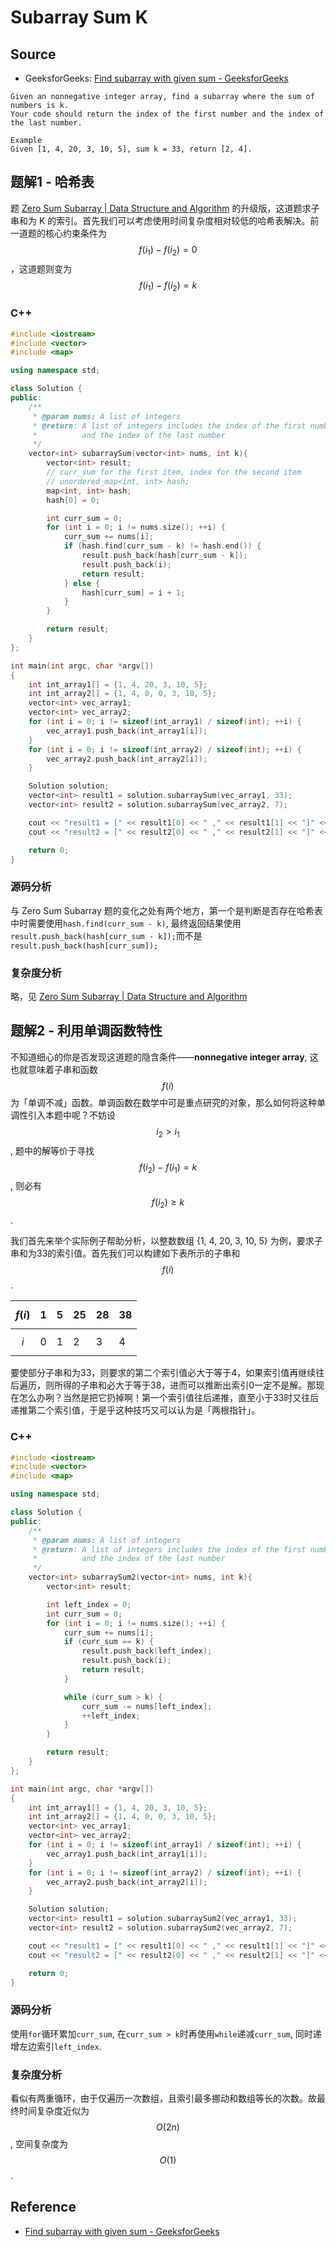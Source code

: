 # Subarray Sum K

## Source

- GeeksforGeeks: [Find subarray with given sum - GeeksforGeeks](http://www.geeksforgeeks.org/find-subarray-with-given-sum/)

```
Given an nonnegative integer array, find a subarray where the sum of numbers is k.
Your code should return the index of the first number and the index of the last number.

Example
Given [1, 4, 20, 3, 10, 5], sum k = 33, return [2, 4].
```

## 题解1 - 哈希表

题 [Zero Sum Subarray | Data Structure and Algorithm](http://algorithm.yuanbin.me/zh-cn/integer_array/zero_sum_subarray.html) 的升级版，这道题求子串和为 K 的索引。首先我们可以考虑使用时间复杂度相对较低的哈希表解决。前一道题的核心约束条件为 $$f(i_1) - f(i_2) = 0$$，这道题则变为 $$f(i_1) - f(i_2) = k$$

### C++

```c++
#include <iostream>
#include <vector>
#include <map>

using namespace std;

class Solution {
public:
    /**
     * @param nums: A list of integers
     * @return: A list of integers includes the index of the first number
     *          and the index of the last number
     */
    vector<int> subarraySum(vector<int> nums, int k){
        vector<int> result;
        // curr_sum for the first item, index for the second item
        // unordered_map<int, int> hash;
        map<int, int> hash;
        hash[0] = 0;

        int curr_sum = 0;
        for (int i = 0; i != nums.size(); ++i) {
            curr_sum += nums[i];
            if (hash.find(curr_sum - k) != hash.end()) {
                result.push_back(hash[curr_sum - k]);
                result.push_back(i);
                return result;
            } else {
                hash[curr_sum] = i + 1;
            }
        }

        return result;
    }
};

int main(int argc, char *argv[])
{
	int int_array1[] = {1, 4, 20, 3, 10, 5};
	int int_array2[] = {1, 4, 0, 0, 3, 10, 5};
	vector<int> vec_array1;
	vector<int> vec_array2;
	for (int i = 0; i != sizeof(int_array1) / sizeof(int); ++i) {
		vec_array1.push_back(int_array1[i]);
	}
	for (int i = 0; i != sizeof(int_array2) / sizeof(int); ++i) {
		vec_array2.push_back(int_array2[i]);
	}

	Solution solution;
	vector<int> result1 = solution.subarraySum(vec_array1, 33);
	vector<int> result2 = solution.subarraySum(vec_array2, 7);

	cout << "result1 = [" << result1[0] << " ," << result1[1] << "]" << endl;
	cout << "result2 = [" << result2[0] << " ," << result2[1] << "]" << endl;

	return 0;
}
```

### 源码分析

与 Zero Sum Subarray 题的变化之处有两个地方，第一个是判断是否存在哈希表中时需要使用`hash.find(curr_sum - k)`, 最终返回结果使用`result.push_back(hash[curr_sum - k]);`而不是`result.push_back(hash[curr_sum]);`

### 复杂度分析

略，见 [Zero Sum Subarray | Data Structure and Algorithm](http://algorithm.yuanbin.me/zh-cn/integer_array/zero_sum_subarray.html)

## 题解2 - 利用单调函数特性

不知道细心的你是否发现这道题的隐含条件——**nonnegative integer array**, 这也就意味着子串和函数 $$f(i)$$ 为「单调不减」函数。单调函数在数学中可是重点研究的对象，那么如何将这种单调性引入本题中呢？不妨设 $$i_2 > i_1$$, 题中的解等价于寻找 $$f(i_2) - f(i_1) = k$$, 则必有 $$f(i_2) \geq k$$.

我们首先来举个实际例子帮助分析，以整数数组 {1, 4, 20, 3, 10, 5} 为例，要求子串和为33的索引值。首先我们可以构建如下表所示的子串和 $$f(i)$$.

| $$f(i)$$ | 1 | 5 | 25 | 28 | 38 |
| -- | -- | -- | -- | -- | -- |
| $$i$$ | 0 | 1 | 2 | 3 | 4 |

要使部分子串和为33，则要求的第二个索引值必大于等于4，如果索引值再继续往后遍历，则所得的子串和必大于等于38，进而可以推断出索引0一定不是解。那现在怎么办咧？当然是把它扔掉啊！第一个索引值往后递推，直至小于33时又往后递推第二个索引值，于是乎这种技巧又可以认为是「两根指针」。

### C++

```c++
#include <iostream>
#include <vector>
#include <map>

using namespace std;

class Solution {
public:
    /**
     * @param nums: A list of integers
     * @return: A list of integers includes the index of the first number
     *          and the index of the last number
     */
    vector<int> subarraySum2(vector<int> nums, int k){
        vector<int> result;

        int left_index = 0;
        int curr_sum = 0;
        for (int i = 0; i != nums.size(); ++i) {
            curr_sum += nums[i];
            if (curr_sum == k) {
                result.push_back(left_index);
                result.push_back(i);
                return result;
            }

            while (curr_sum > k) {
                curr_sum -= nums[left_index];
                ++left_index;
            }
        }

        return result;
    }
};

int main(int argc, char *argv[])
{
    int int_array1[] = {1, 4, 20, 3, 10, 5};
    int int_array2[] = {1, 4, 0, 0, 3, 10, 5};
    vector<int> vec_array1;
    vector<int> vec_array2;
    for (int i = 0; i != sizeof(int_array1) / sizeof(int); ++i) {
        vec_array1.push_back(int_array1[i]);
    }
    for (int i = 0; i != sizeof(int_array2) / sizeof(int); ++i) {
        vec_array2.push_back(int_array2[i]);
    }

    Solution solution;
    vector<int> result1 = solution.subarraySum2(vec_array1, 33);
    vector<int> result2 = solution.subarraySum2(vec_array2, 7);

    cout << "result1 = [" << result1[0] << " ," << result1[1] << "]" << endl;
    cout << "result2 = [" << result2[0] << " ," << result2[1] << "]" << endl;

    return 0;
}
```

### 源码分析

使用`for`循环累加`curr_sum`, 在`curr_sum > k`时再使用`while`递减`curr_sum`, 同时递增左边索引`left_index`.

### 复杂度分析

看似有两重循环，由于仅遍历一次数组，且索引最多挪动和数组等长的次数。故最终时间复杂度近似为 $$O(2n)$$, 空间复杂度为 $$O(1)$$.

## Reference

- [Find subarray with given sum - GeeksforGeeks](http://www.geeksforgeeks.org/find-subarray-with-given-sum/)
